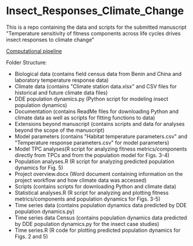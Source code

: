 # Insect_Responses_Climate_Change
This is a repo containing the data and scripts for the submitted manuscript "Temperature sensitivity of fitness components across life cycles drives insect responses to climate change"

[Computational pipeline](https://github.com/trenchproject/Johnson_Insect_Responses/blob/main/Computational_pipeline.png)

Folder Structure:
* Biological data (contains field census data from Benin and China and laboratory temperature response data)
* Climate data (contains "Climate station data.xlsx" and CSV files for historical and future climate data files)
* DDE population dynamics.py (Python script for modeling insect population dynamics)
* Documentation (contains ReadMe files for downloading Python and climate data as well as scripts for fitting functions to data)
* Extensions beyond manuscript (contains scripts and data for analyses beyond the scope of the manuscript)
* Model parameters (contains "Habitat temperature parameters.csv" and "Temperature response parameters.csv" for model parameters)
* Model TPC analyses(R script for analyzing fitness metrics/components directly from TPCs and from the population model for Figs. 3-4)
* Population analyses.R (R script for analyzing predicted population dynamics for Fig. 5)
* Project overview.docx (Word document containing information on the project workflow and how climate data was accessed)
* Scripts (contains scripts for downloading Python and climate data)
* Statistical analyses.R (R script for analyzing and plotting fitness metrics/components and population dynamics for Figs. 3-5)
* Time series data (contains population dynamics data predicted by DDE population dynamics.py)
* Time series data Census (contains population dynamics data predicted by DDE population dynamics.py for the insect case studies)
* Time series.R (R code for plotting predicted population dynamics for Figs. 2 and 5)
